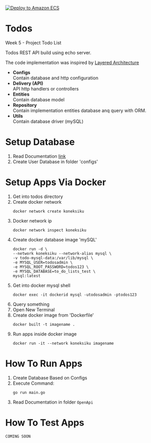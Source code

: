 [![Deploy to Amazon ECS](https://github.com/herlianto-github/Todos/actions/workflows/aws.yml/badge.svg?branch=testing&event=status)](https://github.com/herlianto-github/Todos/actions/workflows/aws.yml)

# Todos
Week 5 - Project Todo List

Todos REST API build using echo server.

The code implementation was inspired by [Layered Architecture](https://www.oreilly.com/library/view/software-architecture-patterns/9781491971437/ch01.html)

- **Configs**<br/>Contain database and http configuration
- **Delivery (API)**<br/>API http handlers or controllers
- **Entities**<br/>Contain database model
- **Repository**<br/>Contain implementation entities database anq query with ORM.
- **Utils**<br/>Contain database driver (mySQL)

# Setup Database
1. Read Documentation [link](https://www.digitalocean.com/community/tutorials/how-to-create-a-new-user-and-grant-permissions-in-mysql)
2. Create User Database in folder 'configs'

# Setup Apps Via Docker
1. Get into todos directory
2. Create docker network
    ```
    docker network create koneksiku
    ```
3. Docker network ip
    ```
    docker network inspect koneksiku
    ```
4. Create docker database image 'mySQL'
    ```
    docker run -d \
    --network koneksiku --network-alias mysql \
    -v todo-mysql-data:/var/lib/mysql \
    -e MYSQL_USER=todosadmin \
    -e MYSQL_ROOT_PASSWORD=todos123 \
    -e MYSQL_DATABASE=to_do_lists_test \
    mysql:latest
    ```
5. Get into docker mysql shell
    ```
    docker exec -it dockerid mysql -utodosadmin -ptodos123
    ```
6. Query something
7. Open New Terminal
8. Create docker image from 'Dockerfile'
    ```
    docker built -t imagename .
    ```
9. Run apps inside docker image
    ```
    docker run -it --network koneksiku imagename
    ```
    

# How To Run Apps
1. Create Database Based on Configs
2. Execute Command:
    ```console
    go run main.go
    ```
3. Read Documentation in folder `OpenApi`


# How To Test Apps
```
COMING SOON
```

